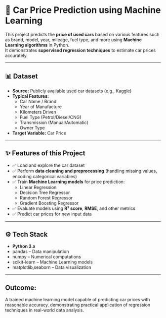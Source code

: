 # 🚗 Car Price Prediction using Machine Learning

This project predicts the **price of used cars** based on various features such as brand, model, year, mileage, fuel type, and more using **Machine Learning algorithms** in Python.  
It demonstrates **supervised regression techniques** to estimate car prices accurately.

---

## 📊 Dataset
- **Source:** Publicly available used car datasets (e.g., Kaggle)  
- **Typical Features:**  
  - Car Name / Brand  
  - Year of Manufacture  
  - Kilometers Driven  
  - Fuel Type (Petrol/Diesel/CNG)  
  - Transmission (Manual/Automatic)  
  - Owner Type  
- **Target Variable:** Car Price  

---

## ✨ Features of this Project
- ✅ Load and explore the car dataset  
- ✅ Perform **data cleaning and preprocessing** (handling missing values, encoding categorical variables)  
- ✅ Train **Machine Learning models** for price prediction:  
  - Linear Regression  
  - Decision Tree Regressor  
  - Random Forest Regressor  
  - Gradient Boosting Regressor  
- ✅ Evaluate models using **R² score**, **RMSE**, and other metrics  
- ✅ Predict car prices for new input data  

---

## ⚙️ Tech Stack
- **Python 3.x**  
- pandas – Data manipulation  
- numpy – Numerical computations  
- scikit-learn – Machine Learning models  
- matplotlib,seaborn – Data visualization  

---


## Outcome:
A trained machine learning model capable of predicting car prices with reasonable accuracy, demonstrating practical application of regression techniques in real-world data analysis.
